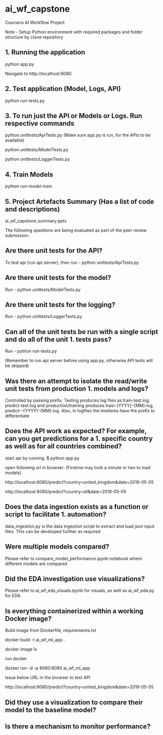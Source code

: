 # ai_wf_capstone
 Coursera AI Workflow Project
 
 Note - Setup Python environment with required packages and folder structure by clone repository
 
 ## 1. Running the application
 
 python app.py
 
 Navigate to http://localhost:8080
 
 ## 2. Test application (Model, Logs, API)
 
 python run-tests.py
 
 ## 3. To run just the API or Models or Logs. Run respective commands
 
 python unittests/ApiTests.py   (Make sure app.py is run, for the APIs to be available)
 
 python unittests/ModelTests.py
 
 python unittests/LoggerTests.py
 
 ## 4. Train Models 
 
 python run-model-train
 
 ## 5. Project Artefacts Summary (Has a list of code and descriptions)
 
 ai_wf_capstone_summary.pptx
 
  
The following questions are being evaluated as part of the peer review submission:

## Are there unit tests for the API?

To test api (run api server), then run - python unittests/ApiTests.py

## Are there unit tests for the model?

Run - python unittests/ModelTests.py 

## Are there unit tests for the logging?

Run - python unittests/LoggerTests.py

## Can all of the unit tests be run with a single script and do all of the unit 1. tests pass?

Run - python run-tests.py

(Remember to run api server before using app.py, otherwise API tests will be skipped)

## Was there an attempt to isolate the read/write unit tests from production 1. models and logs?

Controlled by passing prefix. Testing produces log files as train-test.log, predict-test.log and production/training produces train-{YYYY}-{MM}.log, predict--{YYYY}-{MM}.log. Also, in logfiles the lineitems have the prefix to differentiate

## Does the API work as expected? For example, can you get predictions for a 1. specific country as well as for all countries combined?

start api by running: $ python app.py

open following url in browser: (Firstime may took a minute or two to load models)

http://localhost:8080/predict?country=united_kingdom&date=2019-05-05

http://localhost:8080/predict?country=all&date=2019-05-05


## Does the data ingestion exists as a function or script to facilitate 1. automation? 

data_ingestion.py is the data ingestion script to extract and load json input files. This can be developed further as required

## Were multiple models compared?

Please refer to compare_model_performance.ipynb notebook where different models are compared

## Did the EDA investigation use visualizations?

Please refer to ai_wf_eda_visuals.ipynb for visuals, as well as ai_wf_eda.py for EDA

## Is everything containerized within a working Docker image?

Build image from Dockerfile, requirements.txt

docker build -t ai_wf_ml_app .

docker image ls

run docker

docker run -d -p 8080:8080 ai_wf_ml_app

Issue below URL in the browser to test API

http://localhost:8080/predict?country=united_kingdom&date=2019-05-05


## Did they use a visualization to compare their model to the baseline model?

## Is there a mechanism to monitor performance?
